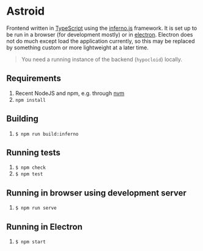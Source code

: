 # Astroid

Frontend written in [TypeScript](https://www.typescriptlang.org) using the
[inferno.js](https://infernojs.org) framework. It is set up to be run in a
browser (for development mostly) or in [electron](https://electronjs.org).
Electron does not do much except load the application currently, so this may be
replaced by something custom or more lightweight at a later time.

> You need a running instance of the backend (`hypocloid`) locally.

## Requirements

1. Recent NodeJS and npm, e.g. through [nvm](https://github.com/nvm-sh/nvm)
2. `npm install`

## Building

1. `$ npm run build:inferno`

## Running tests

1. `$ npm check`
2. `$ npm test`

## Running in browser using development server

1. `$ npm run serve`

## Running in Electron

1. `$ npm start`

